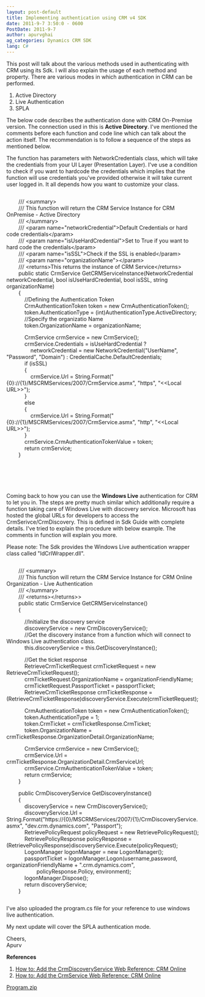 ```yaml
---
layout: post-default
title: Implementing authentication using CRM v4 SDK
date: 2011-9-7 3:50:0 - 0600
PostDate: 2011-9-7
author: apurvghai
ag_categories: Dynamics CRM SDK
lang: C#
---
```

<p>

</p>
<div class="blogSite">
<p>This post will talk about the various methods used in authenticating with CRM using its Sdk. I will also explain the usage of each method and property. There are various modes in which authentication in CRM can be performed.</p>
<ol>
<li>Active Directory</li>
<li>Live Authentication</li>
<li>SPLA</li>
</ol>
<p>The below code describes the authentication done with CRM On-Premise version. The connection used in this is <b>Active Directory</b>. I've mentioned the comments before each function and code line which can talk about the action itself. The recommendation is to follow a sequence of the steps as mentioned below.</p>
<p>The function has parameters with NetworkCredentials class, which will take the credentials from your UI Layer (Presentation Layer). I've use a condition to check if you want to hardcode the credentials which implies that the function will use credentials you've provided otherwise it will take current user logged in. It all depends how you want to customize your class.</p>
<div class="sourceCode">
<p>&nbsp;&nbsp;&nbsp;&nbsp;&nbsp;&nbsp;&nbsp;&nbsp;/// &lt;summary&gt; <br /> &nbsp;&nbsp;&nbsp;&nbsp;&nbsp;&nbsp;&nbsp; /// This function will return the CRM Service Instance for CRM OnPremise - Active Directory<br /> &nbsp;&nbsp;&nbsp;&nbsp;&nbsp;&nbsp;&nbsp; /// &lt;/summary&gt;<br /> &nbsp;&nbsp;&nbsp;&nbsp;&nbsp;&nbsp;&nbsp; /// &lt;param name="networkCredential"&gt;<span class="greenCode">Default Credentials or hard code credentials</span>&lt;/param&gt;<br /> &nbsp;&nbsp;&nbsp;&nbsp;&nbsp;&nbsp;&nbsp; /// &lt;param name="isUseHardCredential"&gt;<span class="greenCode">Set to True if you want to hard code the credentials</span>&lt;/param&gt;<br /> &nbsp;&nbsp;&nbsp;&nbsp;&nbsp;&nbsp;&nbsp; /// &lt;param name="isSSL"&gt;<span class="greenCode">Check if the SSL is enabled</span>&lt;/param&gt;<br /> &nbsp;&nbsp;&nbsp;&nbsp;&nbsp;&nbsp;&nbsp; /// &lt;param name="organizationName"&gt;&lt;/param&gt;<br /> &nbsp;&nbsp;&nbsp;&nbsp;&nbsp;&nbsp;&nbsp; /// &lt;returns&gt;<span class="greenCode">This returns the instance of CRM Service</span>&lt;/returns&gt;<br /> &nbsp;&nbsp;&nbsp;&nbsp;&nbsp;&nbsp;&nbsp; <span class="functionName">public static</span> <span class="greenCode">CrmService</span> GetCRMServiceInstance(<span class="functionName">NetworkCredential</span> networkCredential, <span class="functionName">bool</span> isUseHardCredential, <span class="functionName">bool</span> isSSL, string organizationName)<br /> &nbsp;&nbsp;&nbsp;&nbsp;&nbsp;&nbsp;&nbsp; {<br /> &nbsp;&nbsp;&nbsp;&nbsp;&nbsp;&nbsp;&nbsp;&nbsp;&nbsp;&nbsp;&nbsp; //Defining the Authentication Token<br /> &nbsp;&nbsp;&nbsp;&nbsp;&nbsp;&nbsp;&nbsp;&nbsp;&nbsp;&nbsp;&nbsp; <span class="className">CrmAuthenticationToken</span> token = new <span class="className">CrmAuthenticationToken</span>();<br /> &nbsp;&nbsp;&nbsp;&nbsp;&nbsp;&nbsp;&nbsp;&nbsp;&nbsp;&nbsp;&nbsp; token.AuthenticationType = (<span class="functionName">int</span>)<span class="className">AuthenticationType</span>.ActiveDirectory;<br /> &nbsp;&nbsp;&nbsp;&nbsp;&nbsp;&nbsp;&nbsp;&nbsp;&nbsp;&nbsp;&nbsp; //Specify the organizatio Name<br /> &nbsp;&nbsp;&nbsp;&nbsp;&nbsp;&nbsp;&nbsp;&nbsp;&nbsp;&nbsp;&nbsp; token.OrganizationName = organizationName;</p>
<p>&nbsp;&nbsp;&nbsp;&nbsp;&nbsp;&nbsp;&nbsp;&nbsp;&nbsp;&nbsp;&nbsp; <span class="className">CrmService</span> crmService = new <span class="className">CrmService</span>();<br /> &nbsp;&nbsp;&nbsp;&nbsp;&nbsp;&nbsp;&nbsp;&nbsp;&nbsp;&nbsp;&nbsp; crmService.Credentials = isUseHardCredential ? <br /> &nbsp;&nbsp;&nbsp;&nbsp;&nbsp;&nbsp;&nbsp;&nbsp;&nbsp;&nbsp;&nbsp;&nbsp;&nbsp;&nbsp;&nbsp; networkCredential = new <span class="functionName">NetworkCredential</span>("UserName", "Password", "Domain") : CredentialCache.DefaultCredentials;<br /> &nbsp;&nbsp;&nbsp;&nbsp;&nbsp;&nbsp;&nbsp;&nbsp;&nbsp;&nbsp;&nbsp; if (isSSL)<br /> &nbsp;&nbsp;&nbsp;&nbsp;&nbsp;&nbsp;&nbsp;&nbsp;&nbsp;&nbsp;&nbsp; {<br /> &nbsp;&nbsp;&nbsp;&nbsp;&nbsp;&nbsp;&nbsp;&nbsp;&nbsp;&nbsp;&nbsp;&nbsp;&nbsp;&nbsp;&nbsp; crmService.Url = <span class="functionName">String</span>.Format(<span class="stringData">"{0}://{1}/MSCRMServices/2007/CrmService.asmx", "https", "&lt;&lt;Local URL&gt;&gt;"</span>);<br /> &nbsp;&nbsp;&nbsp;&nbsp;&nbsp;&nbsp;&nbsp;&nbsp;&nbsp;&nbsp;&nbsp; }<br /> &nbsp;&nbsp;&nbsp;&nbsp;&nbsp;&nbsp;&nbsp;&nbsp;&nbsp;&nbsp;&nbsp; else<br /> &nbsp;&nbsp;&nbsp;&nbsp;&nbsp;&nbsp;&nbsp;&nbsp;&nbsp;&nbsp;&nbsp; {<br /> &nbsp;&nbsp;&nbsp;&nbsp;&nbsp;&nbsp;&nbsp;&nbsp;&nbsp;&nbsp;&nbsp;&nbsp;&nbsp;&nbsp;&nbsp; crmService.Url = String.Format(<span class="stringData">"{0}://{1}/MSCRMServices/2007/CrmService.asmx", "http", "&lt;&lt;Local URL&gt;&gt;"</span>);<br /> &nbsp;&nbsp;&nbsp;&nbsp;&nbsp;&nbsp;&nbsp;&nbsp;&nbsp;&nbsp;&nbsp; }<br /> &nbsp;&nbsp;&nbsp;&nbsp;&nbsp;&nbsp;&nbsp;&nbsp;&nbsp;&nbsp;&nbsp; crmService.CrmAuthenticationTokenValue = token;<br /> &nbsp;&nbsp;&nbsp;&nbsp;&nbsp;&nbsp;&nbsp;&nbsp;&nbsp;&nbsp;&nbsp; return crmService;<br /> &nbsp;&nbsp;&nbsp;&nbsp;&nbsp;&nbsp;&nbsp; }</p>
<p>&nbsp;</p>
</div>
<br />
<p>Coming back to how you can use the <b>Windows Live</b> authentication for CRM to let you in. The steps are pretty much similar which additionally require a function taking care of Windows Live with discovery service. Microsoft has hosted the global URLs for developers to access the CrmSerivce/CrmDiscovery. This is defined in Sdk Guide with complete details. I've tried to explain the procedure with below example. The comments in function will explain you more.</p>
<p>Please note: The Sdk provides the Windows Live authentication wrapper class called "IdCrlWrapper.dll".</p>
<div class="sourceCode">
<p>&nbsp;&nbsp;&nbsp;&nbsp;&nbsp;&nbsp;&nbsp;&nbsp;/// &lt;summary&gt; <br /> &nbsp;&nbsp;&nbsp;&nbsp;&nbsp;&nbsp;&nbsp; /// <span class="greenCode">This function will return the CRM Service Instance for CRM Online Organization - Live Authentication</span><br /> &nbsp;&nbsp;&nbsp;&nbsp;&nbsp;&nbsp;&nbsp; /// &lt;/summary&gt;<br /> &nbsp;&nbsp;&nbsp;&nbsp;&nbsp;&nbsp;&nbsp; /// &lt;returns&gt;&lt;/returns&gt;&gt;<br /> &nbsp;&nbsp;&nbsp;&nbsp;&nbsp;&nbsp;&nbsp; <span class="functionName">public static </span><span class="className">CrmService</span> GetCRMServiceInstance()<br /> &nbsp;&nbsp;&nbsp;&nbsp;&nbsp;&nbsp;&nbsp; {</p>
<p>&nbsp;&nbsp;&nbsp;&nbsp;&nbsp;&nbsp;&nbsp;&nbsp;&nbsp;&nbsp;&nbsp;&nbsp;<span class="greenCode">//Initialize the discovery service</span><br /> &nbsp;&nbsp;&nbsp;&nbsp;&nbsp;&nbsp;&nbsp;&nbsp;&nbsp;&nbsp;&nbsp;&nbsp;discoveryService = new <span class="className">CrmDiscoveryService</span>();<br /> &nbsp;&nbsp;&nbsp;&nbsp;&nbsp;&nbsp;&nbsp;&nbsp;&nbsp;&nbsp;&nbsp;&nbsp;<span class="greenCode">//Get the discovery instance from a function which will connect to Windows Live authentication class. </span><br /> &nbsp;&nbsp;&nbsp;&nbsp;&nbsp;&nbsp;&nbsp;&nbsp;&nbsp;&nbsp;&nbsp;&nbsp;<span class="functionName">this</span>.discoveryService = this.GetDiscoveryInstance();</p>
<p>&nbsp;&nbsp;&nbsp;&nbsp;&nbsp;&nbsp;&nbsp;&nbsp;&nbsp;&nbsp;&nbsp; <span class="greenCode">//Get the ticket response</span><br /> &nbsp;&nbsp;&nbsp;&nbsp;&nbsp;&nbsp;&nbsp;&nbsp;&nbsp;&nbsp;&nbsp; <span class="className">RetrieveCrmTicketRequest</span> crmTicketRequest = new <span class="className">RetrieveCrmTicketRequest</span>();<br /> &nbsp;&nbsp;&nbsp;&nbsp;&nbsp;&nbsp;&nbsp;&nbsp;&nbsp;&nbsp;&nbsp; crmTicketRequest.OrganizationName = organizationFriendlyName;<br /> &nbsp;&nbsp;&nbsp;&nbsp;&nbsp;&nbsp;&nbsp;&nbsp;&nbsp;&nbsp;&nbsp; crmTicketRequest.PassportTicket = passportTicket;<br /> &nbsp;&nbsp;&nbsp;&nbsp;&nbsp;&nbsp;&nbsp;&nbsp;&nbsp;&nbsp;&nbsp; <span class="className">RetrieveCrmTicketResponse</span> crmTicketResponse = (<span class="className">RetrieveCrmTicketResponse</span>)discoveryService.Execute(crmTicketRequest);</p>
<p>&nbsp;&nbsp;&nbsp;&nbsp;&nbsp;&nbsp;&nbsp;&nbsp;&nbsp;&nbsp;&nbsp; <span class="className">CrmAuthenticationToken</span> token = new <span class="className">CrmAuthenticationToken</span>();<br /> &nbsp;&nbsp;&nbsp;&nbsp;&nbsp;&nbsp;&nbsp;&nbsp;&nbsp;&nbsp;&nbsp; token.AuthenticationType = 1;<br /> &nbsp;&nbsp;&nbsp;&nbsp;&nbsp;&nbsp;&nbsp;&nbsp;&nbsp;&nbsp;&nbsp; token.CrmTicket = crmTicketResponse.CrmTicket;<br /> &nbsp;&nbsp;&nbsp;&nbsp;&nbsp;&nbsp;&nbsp;&nbsp;&nbsp;&nbsp;&nbsp; token.OrganizationName = crmTicketResponse.OrganizationDetail.OrganizationName;</p>
<p>&nbsp;&nbsp;&nbsp;&nbsp;&nbsp;&nbsp;&nbsp;&nbsp;&nbsp;&nbsp;&nbsp; <span class="className">CrmService</span> crmService = new <span class="className">CrmService</span>();<br /> &nbsp;&nbsp;&nbsp;&nbsp;&nbsp;&nbsp;&nbsp;&nbsp;&nbsp;&nbsp;&nbsp; crmService.Url = crmTicketResponse.OrganizationDetail.CrmServiceUrl;<br /> &nbsp;&nbsp;&nbsp;&nbsp;&nbsp;&nbsp;&nbsp;&nbsp;&nbsp;&nbsp;&nbsp; crmService.CrmAuthenticationTokenValue = token;<br /> &nbsp;&nbsp;&nbsp;&nbsp;&nbsp;&nbsp;&nbsp;&nbsp;&nbsp;&nbsp;&nbsp; <span class="functionName">return</span> crmService;<br /> &nbsp;&nbsp;&nbsp;&nbsp;&nbsp;&nbsp;&nbsp; }</p>
<p>&nbsp;&nbsp;&nbsp;&nbsp;&nbsp;&nbsp;&nbsp;&nbsp;<span class="functionName">public</span> <span class="className">CrmDiscoveryService</span> GetDiscoveryInstance()<br /> &nbsp;&nbsp;&nbsp;&nbsp;&nbsp;&nbsp;&nbsp; {<br /> &nbsp;&nbsp;&nbsp;&nbsp;&nbsp;&nbsp;&nbsp;&nbsp;&nbsp;&nbsp;&nbsp; discoveryService = new <span class="className">CrmDiscoveryService</span>();<br /> &nbsp;&nbsp;&nbsp;&nbsp;&nbsp;&nbsp;&nbsp;&nbsp;&nbsp;&nbsp;&nbsp; discoveryService.Url = String.Format(<span class="stringData">"https://{0}/MSCRMServices/2007/{1}/CrmDiscoveryService.asmx"</span><span class="sourceCode">,</span><span class="stringData"> "dev.crm.dynamics.com"</span><span class="sourceCode">,</span><span class="stringData"> "Passport"</span>);<br /> &nbsp;&nbsp;&nbsp;&nbsp;&nbsp;&nbsp;&nbsp;&nbsp;&nbsp;&nbsp;&nbsp; <span class="className">RetrievePolicyRequest</span> policyRequest = new <span class="className">RetrievePolicyRequest</span>();<br /> &nbsp;&nbsp;&nbsp;&nbsp;&nbsp;&nbsp;&nbsp;&nbsp;&nbsp;&nbsp;&nbsp; <span class="className">RetrievePolicyResponse</span> policyResponse = (<span class="className">RetrievePolicyResponse</span>)discoveryService.Execute(policyRequest);<br /> &nbsp;&nbsp;&nbsp;&nbsp;&nbsp;&nbsp;&nbsp;&nbsp;&nbsp;&nbsp;&nbsp; <span class="className">LogonManager</span> logonManager = new <span class="className">LogonManager</span>();<br /> &nbsp;&nbsp;&nbsp;&nbsp;&nbsp;&nbsp;&nbsp;&nbsp;&nbsp;&nbsp;&nbsp; passportTicket = logonManager.Logon(username,password, organizationFriendlyName + <span class="stringData">".crm.dynamics.com"</span>,<br /> &nbsp;&nbsp;&nbsp;&nbsp;&nbsp;&nbsp;&nbsp;&nbsp;&nbsp;&nbsp;&nbsp;&nbsp;&nbsp;&nbsp;&nbsp;&nbsp;&nbsp;&nbsp;&nbsp; policyResponse.Policy, environment);<br /> &nbsp;&nbsp;&nbsp;&nbsp;&nbsp;&nbsp;&nbsp;&nbsp;&nbsp;&nbsp;&nbsp; logonManager.Dispose();<br /> &nbsp;&nbsp;&nbsp;&nbsp;&nbsp;&nbsp;&nbsp;&nbsp;&nbsp;&nbsp;&nbsp; <span class="functionName">return</span> discoveryService;<br /> &nbsp;&nbsp;&nbsp;&nbsp;&nbsp;&nbsp;&nbsp; }</p>
</div>
<p>I've also uploaded the program.cs file for your reference to use windows live authentication.</p>
<p>My next update will cover the SPLA authentication mode.</p>
<p>Cheers,<br /> Apurv</p>
<p><strong>References</strong></p>
<ol>
<li><a href="http://msdn.microsoft.com/en-us/library/cc468422.aspx" target="_blank">How to: Add the CrmDiscoveryService Web Reference: CRM Online</a></li>
<li><a href="http://msdn.microsoft.com/en-us/library/cc151014.aspx" target="_blank">How to: Add the CrmService Web Reference: CRM Online</a></li>
</ol></div>
<p><a href="https://msdnshared.blob.core.windows.net/media/MSDNBlogsFS/prod.evol.blogs.msdn.com/CommunityServer.Components.PostAttachments/00/10/20/07/40/Program.zip">Program.zip</a></p>
